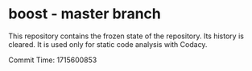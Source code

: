 # boost - master branch

This repository contains the frozen state of the repository.
Its history is cleared. It is used only for static code
analysis with Codacy.

Commit Time: 1715600853